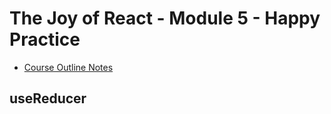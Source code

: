 # The Joy of React - Module 5 - Happy Practice

- [Course Outline Notes](../course-notes.md)

## useReducer
